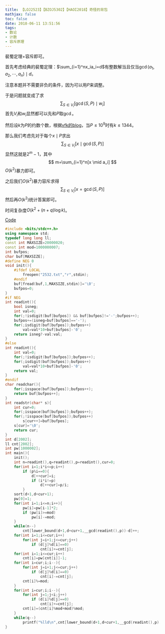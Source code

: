 ```yaml
---
title: 【LOJ2523】【BZOJ5302】【HAOI2018】奇怪的背包
mathjax: false
toc: false
date: 2018-06-11 13:51:56
tags:
- 数论
- 计数
- 容斥原理
---
```


裴蜀定理+容斥即可。

<!-- more -->

首先考虑经典的裴蜀定理：$\sum_{i=1}^nx_ia_i=d$有整数解当且仅当$\gcd(a_1,a_2,\cdots,a_n) \mid d$。

注意本题并不需要非负的条件，因为可以用$P$来调整。

于是问题就变成了求
$$
\sum_{S\in V_i}[\gcd(S,P)\mid w_i]
$$
首先$V_i$和$w_i$显然都可以先和$P$取$\gcd$。

然后设$k$为$P$的约数个数，根据[vfk的blog](http://vfleaking.blog.163.com/blog/static/174807634201341913040467/)，当$P\le 10^9$时有$k \le 1344$。

那么我们考虑先对于每个$x\mid P$求出
$$
\sum_{S\in V_i}[x \mid\gcd(S,P)]
$$
显然这就是$2^m-1$，其中
$$
m=\sum_{i=1}^n[x \mid a_i]
$$
$O(k^2)$暴力即可。

之后我们$O(k^2)$暴力容斥求得
$$
\sum_{S\in V_i}[x =\gcd(S,P)]
$$
然后再$O(k^2)$统计答案即可。

时间复杂度$O(k^2+(n+q) \log k)$。

[Code](https://github.com/q234rty/OJ-Codes/blob/master/LibreOJ/2523.cpp)

```cpp
#include <bits/stdc++.h>
using namespace std;
typedef long long ll;
const int MAXSIZE=20000020;
const int mod=1000000007;
int bufpos;
char buf[MAXSIZE];
#define NEG 0
void init(){
	#ifdef LOCAL
		freopen("2532.txt","r",stdin);
	#endif
	buf[fread(buf,1,MAXSIZE,stdin)]='\0';
	bufpos=0;
}
#if NEG
int readint(){
	bool isneg;
	int val=0;
	for(;!isdigit(buf[bufpos]) && buf[bufpos]!='-';bufpos++);
	bufpos+=(isneg=buf[bufpos]=='-');
	for(;isdigit(buf[bufpos]);bufpos++)
		val=val*10+buf[bufpos]-'0';
	return isneg?-val:val;
}
#else
int readint(){
	int val=0;
	for(;!isdigit(buf[bufpos]);bufpos++);
	for(;isdigit(buf[bufpos]);bufpos++)
		val=val*10+buf[bufpos]-'0';
	return val;
}
#endif
char readchar(){
	for(;isspace(buf[bufpos]);bufpos++);
	return buf[bufpos++];
}
int readstr(char* s){
	int cur=0;
	for(;isspace(buf[bufpos]);bufpos++);
	for(;!isspace(buf[bufpos]);bufpos++)
		s[cur++]=buf[bufpos];
	s[cur]='\0';
	return cur;
}
int d[2002];
ll cnt[2002];
int pw[1000002];
int main(){
	init();
	int n=readint(),q=readint(),p=readint(),cur=0;
	for(int i=1;i*i<=p;i++)
		if (p%i==0){
			d[++cur]=i;
			if (i*i!=p)
				d[++cur]=p/i;
		}
	sort(d+1,d+cur+1);
	pw[0]=1;
	for(int i=1;i<=n;i++){
		pw[i]=pw[i-1]*2;
		if (pw[i]>=mod)
			pw[i]-=mod;
	}
	while(n--)
		cnt[lower_bound(d+1,d+cur+1,__gcd(readint(),p))-d]++;
	for(int i=1;i<=cur;i++)
		for(int j=i+1;j<=cur;j++)
			if (d[j]%d[i]==0)
				cnt[i]+=cnt[j];
	for(int i=1;i<=cur;i++)
		cnt[i]=pw[cnt[i]]-1;
	for(int i=cur;i;i--){
		for(int j=i+1;j<=cur;j++)
			if (d[j]%d[i]==0)
				cnt[i]-=cnt[j];
		cnt[i]%=mod;
	}
	for(int i=cur;i;i--){
		for(int j=1;j<i;j++)
			if (d[i]%d[j]==0)
				cnt[i]+=cnt[j];
		cnt[i]=(cnt[i]%mod+mod)%mod;
	}
	while(q--)
		printf("%lld\n",cnt[lower_bound(d+1,d+cur+1,__gcd(readint(),p))-d]);
}
```
